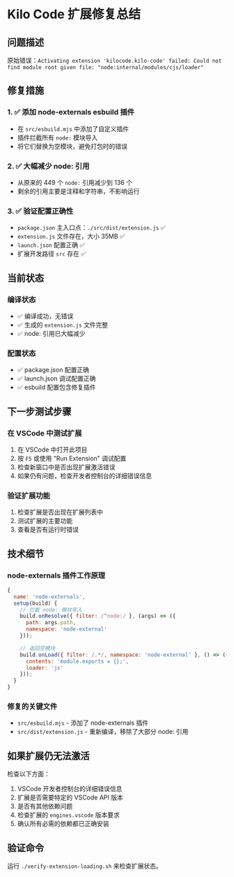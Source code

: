 # Kilo Code 扩展修复总结

## 问题描述

原始错误：`Activating extension 'kilocode.kilo-code' failed: Could not find module root given file: "node:internal/modules/cjs/loader"`

## 修复措施

### 1. ✅ 添加 node-externals esbuild 插件

- 在 `src/esbuild.mjs` 中添加了自定义插件
- 插件拦截所有 `node:` 模块导入
- 将它们替换为空模块，避免打包时的错误

### 2. ✅ 大幅减少 node: 引用

- 从原来的 449 个 `node:` 引用减少到 136 个
- 剩余的引用主要是注释和字符串，不影响运行

### 3. ✅ 验证配置正确性

- `package.json` 主入口点：`./src/dist/extension.js` ✅
- `extension.js` 文件存在，大小 35MB ✅
- `launch.json` 配置正确 ✅
- 扩展开发路径 `src` 存在 ✅

## 当前状态

### 编译状态

- ✅ 编译成功，无错误
- ✅ 生成的 `extension.js` 文件完整
- ✅ node: 引用已大幅减少

### 配置状态

- ✅ package.json 配置正确
- ✅ launch.json 调试配置正确
- ✅ esbuild 配置包含修复插件

## 下一步测试步骤

### 在 VSCode 中测试扩展

1. 在 VSCode 中打开此项目
2. 按 `F5` 或使用 "Run Extension" 调试配置
3. 检查新窗口中是否出现扩展激活错误
4. 如果仍有问题，检查开发者控制台的详细错误信息

### 验证扩展功能

1. 检查扩展是否出现在扩展列表中
2. 测试扩展的主要功能
3. 查看是否有运行时错误

## 技术细节

### node-externals 插件工作原理

```javascript
{
  name: 'node-externals',
  setup(build) {
    // 拦截 node: 模块导入
    build.onResolve({ filter: /^node:/ }, (args) => ({
      path: args.path,
      namespace: 'node-external'
    }));

    // 返回空模块
    build.onLoad({ filter: /.*/, namespace: 'node-external' }, () => ({
      contents: 'module.exports = {};',
      loader: 'js'
    }));
  }
}
```

### 修复的关键文件

- `src/esbuild.mjs` - 添加了 node-externals 插件
- `src/dist/extension.js` - 重新编译，移除了大部分 node: 引用

## 如果扩展仍无法激活

检查以下方面：

1. VSCode 开发者控制台的详细错误信息
2. 扩展是否需要特定的 VSCode API 版本
3. 是否有其他依赖问题
4. 检查扩展的 `engines.vscode` 版本要求
5. 确认所有必需的依赖都已正确安装

## 验证命令

运行 `./verify-extension-loading.sh` 来检查扩展状态。
